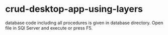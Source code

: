 # crud-desktop-app-using-layers

database code including all procedures is given in database directory.
Open file in SQl Server and execute or press F5. 
